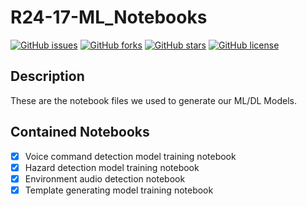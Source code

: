 # R24-17-ML_Notebooks

[![GitHub issues](https://img.shields.io/github/issues/CodeBrigade404/R24_17_ML_Notebooks)](https://github.com/CodeBrigade404/R24_17_ML_Notebooks/issues)
[![GitHub forks](https://img.shields.io/github/forks/CodeBrigade404/R24_17_ML_Notebooks)](https://github.com/CodeBrigade404/R24_17_ML_Notebooks/network)
[![GitHub stars](https://img.shields.io/github/stars/CodeBrigade404/R24_17_ML_Notebooks)](https://github.com/CodeBrigade404/R24_17_ML_Notebooks/stargazers)
[![GitHub license](https://img.shields.io/github/license/CodeBrigade404/R24_17_ML_Notebooks)](https://github.com/CodeBrigade404/R24_17_ML_Notebooks/blob/main/LICENSE)

## Description

These are the notebook files we used to generate our ML/DL Models.

## Contained Notebooks

- [x] Voice command detection model training notebook
- [x] Hazard detection model training notebook
- [x] Environment audio detection notebook
- [x] Template generating model training notebook
